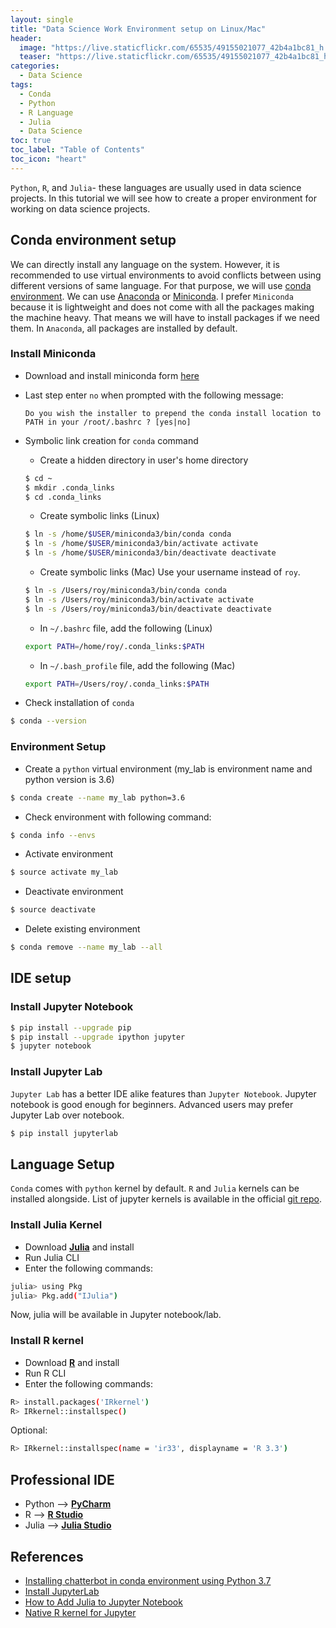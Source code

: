 ```yaml
---
layout: single
title: "Data Science Work Environment setup on Linux/Mac"
header:
  image: "https://live.staticflickr.com/65535/49155021077_42b4a1bc81_h.jpg"
  teaser: "https://live.staticflickr.com/65535/49155021077_42b4a1bc81_h.jpg"
categories:
  - Data Science
tags:
  - Conda
  - Python
  - R Language
  - Julia
  - Data Science
toc: true
toc_label: "Table of Contents"
toc_icon: "heart"
---
```



`Python`, `R`, and `Julia`- these languages are usually used in data science projects. In this tutorial we will see how to create a proper environment for working on data science projects.

## Conda environment setup
We can directly install any language on the system. However, it is recommended to use virtual environments to avoid conflicts between using different versions of same language. For that purpose, we will use [conda environment](https://docs.conda.io/projects/conda/en/latest/user-guide/tasks/manage-environments.html). We can use [Anaconda](https://www.anaconda.com/distribution/) or [Miniconda](https://docs.conda.io/en/latest/miniconda.html). I prefer `Miniconda` because it is lightweight and does not come with all the packages making the machine heavy. That means we will have to install packages if we need them. In `Anaconda`, all packages are installed by default.

### Install Miniconda
* Download and install miniconda form [here](https://docs.conda.io/en/latest/miniconda.html)

* Last step enter `no` when prompted with the following message:
  ```
  Do you wish the installer to prepend the conda install location to PATH in your /root/.bashrc ? [yes|no]
  ```

* Symbolic link creation for `conda` command
	* Create a hidden directory in user's home directory
	```bash
    $ cd ~
    $ mkdir .conda_links
    $ cd .conda_links
    ```
    * Create symbolic links (Linux)
    ```bash
    $ ln -s /home/$USER/miniconda3/bin/conda conda
	$ ln -s /home/$USER/miniconda3/bin/activate activate
	$ ln -s /home/$USER/miniconda3/bin/deactivate deactivate
    ```
    * Create symbolic links (Mac)
    Use your username instead of `roy`.
    ```bash
    $ ln -s /Users/roy/miniconda3/bin/conda conda
	$ ln -s /Users/roy/miniconda3/bin/activate activate
	$ ln -s /Users/roy/miniconda3/bin/deactivate deactivate
    ```
    * In `~/.bashrc` file, add the following (Linux)
    ```sh
    export PATH=/home/roy/.conda_links:$PATH
    ```
    * In `~/.bash_profile` file, add the following (Mac)
    ```sh
    export PATH=/Users/roy/.conda_links:$PATH
    ```

* Check installation of `conda`
```bash
$ conda --version
```

### Environment Setup
* Create a `python` virtual environment (my_lab is environment name and python version is 3.6)
```bash
$ conda create --name my_lab python=3.6
```
* Check environment with following command:
```bash
$ conda info --envs
```
* Activate environment
```bash
$ source activate my_lab
```
* Deactivate environment
```bash
$ source deactivate
```
* Delete existing environment
```bash
$ conda remove --name my_lab --all
```

## IDE setup
### Install Jupyter Notebook
```bash
$ pip install --upgrade pip
$ pip install --upgrade ipython jupyter
$ jupyter notebook
```

### Install Jupyter Lab
`Jupyter Lab` has a better IDE alike features than `Jupyter Notebook`. Jupyter notebook is good enough for beginners. Advanced users may prefer Jupyter Lab over notebook.
```bash
$ pip install jupyterlab
```

## Language Setup
`Conda` comes with `python` kernel by default. `R` and `Julia` kernels can be installed alongside. List of jupyter kernels is available in the official [git repo](https://github.com/jupyter/jupyter/wiki/Jupyter-kernels).

### Install Julia Kernel
* Download [**Julia**](https://julialang.org/downloads/) and install
* Run Julia CLI
* Enter the following commands:
```bash
julia> using Pkg
julia> Pkg.add("IJulia")
```
Now, julia will be available in Jupyter notebook/lab.

### Install R kernel
* Download [**R**](https://cran.r-project.org/mirrors.html) and install
* Run R CLI
* Enter the following commands:
```bash
R> install.packages('IRkernel')
R> IRkernel::installspec()
```
Optional:
```bash
R> IRkernel::installspec(name = 'ir33', displayname = 'R 3.3')
```

## Professional IDE

* Python --> [**PyCharm**](https://www.jetbrains.com/pycharm/download)
* R  --> [**R Studio**](https://rstudio.com/products/rstudio/download/)
* Julia  --> [**Julia Studio**](https://www.linuxlinks.com/juliastudio/)

## References
* [Installing chatterbot in conda environment using Python 3.7](https://gist.github.com/arsho/9a1e4ac9221c50d754a90a7291a12602)
* [Install JupyterLab](https://jupyterlab.readthedocs.io/en/stable/getting_started/installation.html)
* [How to Add Julia to Jupyter Notebook](https://datatofish.com/add-julia-to-jupyter/)
* [Native R kernel for Jupyter](https://github.com/IRkernel/IRkernel)